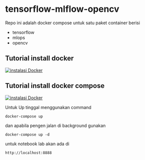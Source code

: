 # tensorflow-mlflow-opencv
Repo ini adalah docker compose untuk satu paket container berisi
- tensorflow
- mlops
- opencv

## Tutorial install docker
[![instalasi Docker](https://www.programmerzamannow.com/assets/images/docker-ea6b52668877df4fd3ff339879dfb6f3.jpg)](https://www.youtube.com/watch?v=4SNF0sdhkvU&list=PL-CtdCApEFH-A7jBmdertzbeACuQWvQao&index=3)

## Tutorial install docker compose

[![instalasi Docker](https://i.ytimg.com/vi/3nFbRd4FnRo/maxresdefault.jpg)](https://youtu.be/3nFbRd4FnRo?t=384
)

Untuk Up tinggal menggunakan command
```
docker-compose up
```

dan apabila pengen jalan di background gunakan
```
docker-compose up -d
```

untuk notebook lab akan ada di
```
http://localhost:8888
```

